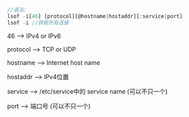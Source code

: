 ```js
//语法:
lsof -i[46] [protocol][@hostname|hostaddr][:service|port]
lsof -i //获取所有连接
```

46 --> IPv4 or IPv6

protocol --> TCP or UDP

hostname --> Internet host name

hostaddr --> IPv4位置

service --> /etc/service中的 service name (可以不只一个)

port --> 端口号 (可以不只一个)





